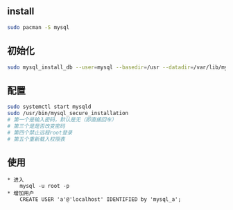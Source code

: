 ## install
```bash
sudo pacman -S mysql
```
## 初始化
```bash
sudo mysql_install_db --user=mysql --basedir=/usr --datadir=/var/lib/mysql
```
## 配置
```bash
sudo systemctl start mysqld
sudo /usr/bin/mysql_secure_installation
# 第一个是输入密码，默认是无（即直接回车）
# 第三个是是否改变密码
# 第四个禁止远程root登录
# 第五个重新载入权限表
```
## 使用
    * 进入 
        mysql -u root -p
    * 增加用户
        CREATE USER 'a'@'localhost' IDENTIFIED by 'mysql_a';


